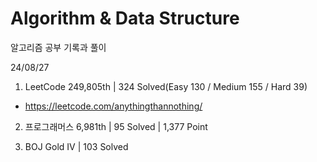 # Algorithm & Data Structure

알고리즘 공부 기록과 풀이

24/08/27

1. LeetCode 249,805th | 324 Solved(Easy 130 / Medium 155 / Hard 39)
- https://leetcode.com/anythingthannothing/

2. 프로그래머스 6,981th | 95 Solved | 1,377 Point

3. BOJ Gold IV | 103 Solved
